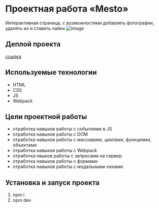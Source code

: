# Проектная работа «Mesto»

Интерактивная страница, с возможностями добавлять фотографии, удалять их и ставить лайки
![image](https://github.com/Nigilen/mesto-project-ff/assets/38656496/3f207a61-0551-423d-b59e-4153bbf34417)

## Деплой проекта

[ссылка](https://nigilen.github.io/mesto-project-ff/)

## Используемые технологии
- HTML
- CSS
- JS
- Webpack

## Цели проектной работы 
- отработка навыков работы с событиями в JS
- отработка навыков работы с DOM
- отработка навыков работы с массивами, циклами, функциями, объектами
- отработка навыков работы с Webpack
- отработка нвыков работы с запросами на сервер
- отработка навыков работы с формами
- отработка навыков работы с модальными окнами

## Установка и запуск проекта
1. npm i
2. npm dev
